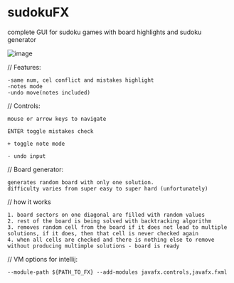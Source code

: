 # sudokuFX

complete GUI for sudoku games with board highlights and sudoku generator

![image](https://user-images.githubusercontent.com/53341064/149345148-18a55942-8313-47cf-a6f3-44532d5b3ea8.png)

//
Features:

	-same num, cel conflict and mistakes highlight
	-notes mode
  	-undo move(notes included) 

//
Controls:

	mouse or arrow keys to navigate
	
	ENTER toggle mistakes check
	
	+ toggle note mode
	
	- undo input 



//
Board generator:

	generates random board with only one solution. 
	difficulty varies from super easy to super hard (unfortunately)
	
//
how it works

	1. board sectors on one diagonal are filled with random values
	2. rest of the board is being solved with backtracking algorithm
	3. removes random cell from the board if it does not lead to multiple solutions, if it does, then that cell is never checked again
	4. when all cells are checked and there is nothing else to remove without producing multimple solutions - board is ready



//
VM options for intellij:

	--module-path ${PATH_TO_FX} --add-modules javafx.controls,javafx.fxml
